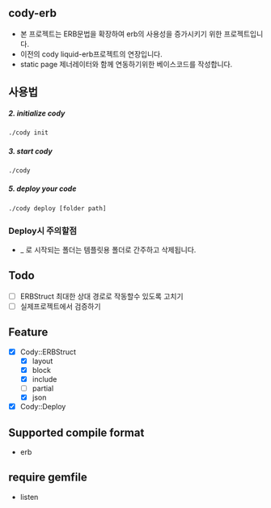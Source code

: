 ## cody-erb
  - 본 프로젝트는 ERB문법을 확장하여 erb의 사용성을 증가시키기 위한 프로젝트입니다.
  - 이전의 cody liquid-erb프로젝트의 연장입니다.
  - static page 제너레이터와 함께 연동하기위한 베이스코드를 작성합니다.

## 사용법

##### 2. initialize cody
```sh
./cody init
```

##### 3. start cody
```sh
./cody
```

##### 5. deploy your code
```sh
./cody deploy [folder path]
```

### Deploy시 주의할점
  - _ 로 시작되는 폴더는 템플릿용 폴더로 간주하고 삭제됩니다.

## Todo

 - [ ] ERBStruct 최대한 상대 경로로 작동할수 있도록 고치기
 - [ ] 실제프로젝트에서 검증하기

## Feature
  - [x] Cody::ERBStruct
    - [x] layout
    - [x] block
    - [x] include
    - [ ] partial
    - [x] json
  - [x] Cody::Deploy

## Supported compile format
  - erb

## require gemfile
  - listen